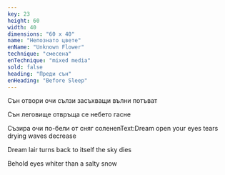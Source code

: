 ```yaml
---
key: 23
height: 60
width: 40
dimensions: "60 x 40"
name: "Непознато цвете"
enName: "Unknown Flower"
technique: "смесена"
enTechnique: "mixed media"
sold: false
heading: "Преди сън"
enHeading: "Before Sleep"
---
```

Сън отвори очи 
сълзи 
засъхващи вълни потъват
                           
Сън
леговище отвръща се 
небето гасне

Съзира
очи 
по-бели от сняг соленenText:Dream open your eyes
tears
drying waves decrease 
                           
Dream
lair turns back to itself
the sky dies 

Behold
eyes
whiter than a salty snow 